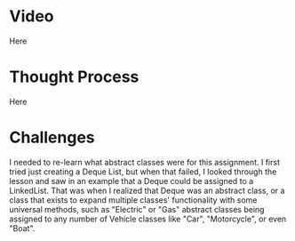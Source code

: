 # Video
Here
# Thought Process
Here
# Challenges
I needed to re-learn what abstract classes were for this assignment. I first tried just creating a Deque List, but when that failed, I looked through the lesson and saw in an example that a Deque could be assigned to a LinkedList. That was when I realized that Deque was an abstract class, or a class that exists to expand multiple classes' functionality with some universal methods, such as "Electric" or "Gas" abstract classes being assigned to any number of Vehicle classes like "Car", "Motorcycle", or even "Boat".
